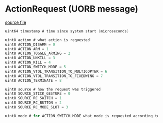 # ActionRequest (UORB message)

[source file](https://github.com/PX4/PX4-Autopilot/blob/main/msg/ActionRequest.msg)

```c
uint64 timestamp # time since system start (microseconds)

uint8 action # what action is requested
uint8 ACTION_DISARM = 0
uint8 ACTION_ARM = 1
uint8 ACTION_TOGGLE_ARMING = 2
uint8 ACTION_UNKILL = 3
uint8 ACTION_KILL = 4
uint8 ACTION_SWITCH_MODE = 5
uint8 ACTION_VTOL_TRANSITION_TO_MULTICOPTER = 6
uint8 ACTION_VTOL_TRANSITION_TO_FIXEDWING = 7
uint8 ACTION_TERMINATE = 8

uint8 source # how the request was triggered
uint8 SOURCE_STICK_GESTURE = 0
uint8 SOURCE_RC_SWITCH = 1
uint8 SOURCE_RC_BUTTON = 2
uint8 SOURCE_RC_MODE_SLOT = 3

uint8 mode # for ACTION_SWITCH_MODE what mode is requested according to vehicle_status_s::NAVIGATION_STATE_*

```
